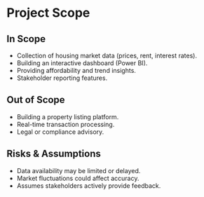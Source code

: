 # Project Scope

## In Scope
- Collection of housing market data (prices, rent, interest rates).  
- Building an interactive dashboard (Power BI).  
- Providing affordability and trend insights.  
- Stakeholder reporting features.  

## Out of Scope
- Building a property listing platform.  
- Real-time transaction processing.  
- Legal or compliance advisory.  

## Risks & Assumptions
- Data availability may be limited or delayed.  
- Market fluctuations could affect accuracy.  
- Assumes stakeholders actively provide feedback.  

